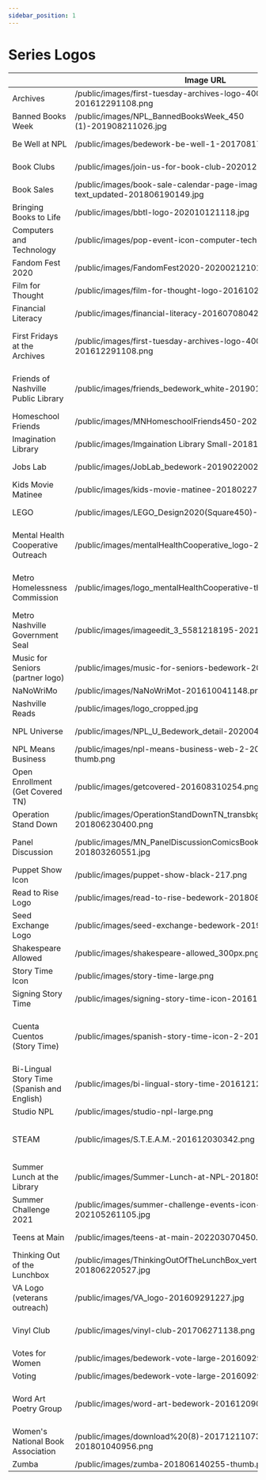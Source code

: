 ```yaml
---
sidebar_position: 1
---
```


# Series Logos
|                                         |Image URL                                                                                 |Thumbnail URL                                                                             |Alt Text                                   |
|-----------------------------------------------|------------------------------------------------------------------------------------------|------------------------------------------------------------------------------------------|-------------------------------------------|
|Archives                                       |/public/images/first-tuesday-archives-logo-400-201612291108.png                           |/public/images/first-tuesday-archives-logo-400-201612291108-thumb.png                     |Metro Archives                             |
|Banned Books Week                              |/public/images/NPL_BannedBooksWeek_450 (1)-201908211026.jpg                               |/public/images/NPL_BannedBooksWeek_450 (1)-201908211026-thumb.png                         |banned books week                          |
|Be Well at NPL                                 |/public/images/bedework-be-well-1-201708171105.jpg                                        |/public/images/bedework-be-well-1-201708171105-thumb.png                                  |be well at npl                             |
|Book Clubs                                     |/public/images/join-us-for-book-club-202012180324.jpg                                     |/public/images/join-us-for-book-club-202012180426-thumb.png                               |join us for book club                      |
|Book Sales                                     |/public/images/book-sale-calendar-page-image_blue-text_updated-201806190149.jpg           |/public/images/book-sale-calendar-icon_blue-text-201806191138.jpg                         |Book Sale                                  |
|Bringing Books to Life                         |/public/images/bbtl-logo-202010121118.jpg                                                 |/public/images/bbtl-logo-202010121118-thumb.png                                           |bringing books to life                     |
|Computers and Technology                       |/public/images/pop-event-icon-computer-tech-2_0.png                                       |/public/images/pop-event-icon-computer-tech-2_0-thumb.png                                 |Computers                                  |
|Fandom Fest 2020                               |/public/images/FandomFest2020-202002121017.jpg                                            |/public/images/FandomFest2020-202002121017-thumb.png                                      |npl fandom fest 2020                       |
|Film for Thought                               |/public/images/film-for-thought-logo-201610241254.png                                     |/public/images/film-for-thought-logo-201610241254-thumb.png                               |Film for Thought                           |
|Financial Literacy                             |/public/images/financial-literacy-201607080422.jpg                                        |/public/images/financial-literacy-201607080422-thumb.png                                  |financial literacy                         |
|First Fridays at the Archives                  |/public/images/first-tuesday-archives-logo-400-201612291108.png                           |/public/images/first-tuesday-archives-logo-400-201612291108-thumb.png                     |First Tuesdays at the Metro Archives       |
|Friends of Nashville Public Library            |/public/images/friends_bedework_white-201901110253.jpg                                    |/public/images/friends_bedework_white-201901110253-thumb.png                              |Friends of Nashville Public Library        |
|Homeschool Friends                             |/public/images/MNHomeschoolFriends450-202108231240.jpg                                    |/public/images/MNHomeschoolFriends450-202108231240-thumb.png                              |homeschool friends icon                    |
|Imagination Library                            |/public/images/Imgaination Library Small-201810100124.jpg                                 |/public/images/Imgaination Library Small-201810100124-thumb.png                           |imagination library                        |
|Jobs Lab                                       |/public/images/JobLab_bedework-201902200238.jpg                                           |/public/images/JobLab_bedework-201902200238-thumb.png                                     |Job Ahead road sign                        |
|Kids Movie Matinee                             |/public/images/kids-movie-matinee-201802270328.png                                        |/public/images/kids-movie-matinee-201802270328-thumb.png                                  |kids movie matinee                         |
|LEGO                                           |/public/images/LEGO_Design2020(Square450)-201912171047.png                                |/public/images/LEGO_Design2020(Square450)-201912171047-thumb.png                          |lego                                       |
|Mental Health Cooperative Outreach             |/public/images/mentalHealthCooperative_logo-201907300123.jpg                                     |/public/images/logo_mentalHealthCooperative-thumb.png                                     |raised hands with a heart in the center    |
|Metro Homelessness Commission                  |/public/images/logo_mentalHealthCooperative-thumb.png                                     |/public/images/logo_mentalHealthCooperative-thumb.png                                     |raised hands with a heart in the center    |
|Metro Nashville Government Seal                |/public/images/imageedit_3_5581218195-202110261200.png                                    |/public/images/imageedit_3_5581218195-202110261200-thumb.png                              |metro seal                                 |
|Music for Seniors (partner logo)               |/public/images/music-for-seniors-bedework-201805251210.jpg                                |/public/images/music-for-seniors-bedework-201805251210.jpg                                |music for seniors                          |
|NaNoWriMo                                      |/public/images/NaNoWriMot-201610041148.png                                                |/public/images/NaNoWriMo_thumb-201610041148.png                                           |NaNoWriMo                                  |
|Nashville Reads                                |/public/images/logo_cropped.jpg                                                           |/public/images/nashville_reads_thumb-201609291225.jpg                                     |nashville reads                            |
|NPL Universe                                   |/public/images/NPL_U_Bedework_detail-202004270955.jpg                                     |/public/images/NPL_U_Bedework_thumb-202004270948.png                                      |NPL Universe                               |
|NPL Means Business                     |/public/images/npl-means-business-web-2-202203030358-thumb.png |/public/images/npl-means-business-web-2-202203030358.jpg |NPL Means Business |
|Open Enrollment (Get Covered TN)               |/public/images/getcovered-201608310254.png                                                |/public/images/getcovered-201608310254.png                                                |Get Covered Tennessee                      |
|Operation Stand Down                           |/public/images/OperationStandDownTN_transbkgrd_400-201806230400.png                       |/public/images/OperationStandDownTN_transbkgrd_400-201806230400-thumb.png                 |Operation Stand Down                       |
|Panel Discussion                               |/public/images/MN_PanelDiscussionComicsBookClub-201803260551.jpg                          |/public/images/MN_PanelDiscussionComicsBookClub-201803260551-thumb.png                    |comic book club for adults                 |
|Puppet Show Icon                               |/public/images/puppet-show-black-217.png                                                  |/public/images/puppet-show-black-80.png                                                   |puppet show                                |
|Read to Rise Logo                              |/public/images/read-to-rise-bedework-201808141129.jpg                                     |/public/images/read-to-rise-bedework-201808141129-thumb.png                               |read to rise                               |
|Seed Exchange Logo                             |/public/images/seed-exchange-bedework-201902201102.png                                    |/public/images/seed-exchange-bedework-201902201102-thumb.png                              |seed exchange                              |
|Shakespeare Allowed                            |/public/images/shakespeare-allowed_300px.png                                              |/public/images/shakespeare-allowed_80px.png                                               |shakespeare with a skull                   |
|Story Time Icon                                |/public/images/story-time-large.png                                                       |/public/images/story-time-large-thumb.png                                                 |story time                                 |
|Signing Story Time                             |/public/images/signing-story-time-icon-201612080932.png                                   |/public/images/signing-story-time-icon-201612080932-thumb.png                             |signing story time                         |
|Cuenta Cuentos (Story Time)                    |/public/images/spanish-story-time-icon-2-201612081158.png                                 |/public/images/spanish-story-time-icon-2-201612081158-thumb.png                           |Cuenta Cuentos (Story Time icon in Spanish)|
|Bi-Lingual Story Time (Spanish and English)    |/public/images/bi-lingual-story-time-201612120353.png                                     |/public/images/bi-lingual-story-time-201612120353-thumb.png                               |Cuenta Cuentos / Story Time                |
|Studio NPL                                     |/public/images/studio-npl-large.png                                                       |/public/images/studio-npl-thumb-thumb.png                                                 |studio npl                                 |
|STEAM                                          |/public/images/S.T.E.A.M.-201612030342.png                                                |/public/images/S.T.E.A.M.-201612030342-thumb.png                                          |Science Technology Engineering Art Math    |
|Summer Lunch at the Library                    |/public/images/Summer-Lunch-at-NPL-201805240219.jpg                                       |/public/images/Summer-Lunch-at-NPL-201805240219-thumb.png                                 |summer lunch at the library                |
|Summer Challenge 2021                          |/public/images/summer-challenge-events-icon-202105261105.jpg                              |/public/images/summer-challenge-events-icon-202105261105-thumb.png                        |summer challenge                           |
|Teens at Main                                  |/public/images/teens-at-main-202203070450.png                                            |/public/images/teens-at-main-202203070450-thumb.png                                      |Teens at Main                              |
|Thinking Out of the Lunchbox                   |/public/images/ThinkingOutOfTheLunchBox_vert-201806220527.jpg                             |/public/images/ThinkingOutOfTheLunchBox_vert-201806220527-thumb.png                       |Thinking Out of the Lunchbox               |
|VA Logo (veterans outreach)                    |/public/images/VA_logo-201609291227.jpg                                                   |/public/images/VA_logo-201609291227-thumb.png                                             |Department of Veterans Affairs             |
|Vinyl Club                                     |/public/images/vinyl-club-201706271138.png                                                |/public/images/vinyl-club-201706271138-thumb.png                                          |NPL record and a record player arm         |
|Votes for Women                                |/public/images/bedework-vote-large-201609291049.png|/public/images/votes-for-women_logo-202203101053-thumb.png|votes for women                            |
|Voting                                         |/public/images/bedework-vote-large-201609291049.png                                       |/public/images/bedework-vote-large-201609291049.png                                       |vote sticker                               |
|Word Art Poetry Group                          |/public/images/word-art-bedework-201612090107.png                                         |/public/images/word-art-bedework-201612090107-thumb.png                                   |letters flying off the pages of a book.    |
|Women's National Book Association              |/public/images/download%20(8)-201712110736-thumb-201801040956.png                         |/public/images/download%20(8)-201712110736-thumb-201801040956-thumb.png                   |WNBA                                       |
|Zumba                                      |/public/images/zumba-201806140255-thumb.png  | /public/images/zumba-201806140255.png |Zumba  |
